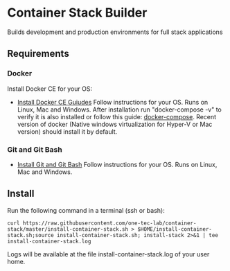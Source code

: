 # Container Stack Builder

Builds development and production environments for full stack applications

## Requirements ##


### Docker ###
Install Docker CE for your OS:


* [Install Docker CE Guiudes](https://docs.docker.com/install/) 
Follow instructions for your OS. Runs on Linux, Mac and Windows. After installation run "docker-compose -v" to verify it is also installed or follow this guide: [docker-compose](https://docs.docker.com/compose/install/). Recent version of docker (Native windows virtualization for Hyper-V or Mac version) should install it by default. 

### Git and Git Bash ###
* [Install Git and Git Bash](https://git-scm.com/downloads) 
Follow instructions for your OS. Runs on Linux, Mac and Windows. 

## Install
Run the following command in a terminal (ssh or bash):

    curl https://raw.githubusercontent.com/one-tec-lab/container-stack/master/install-container-stack.sh > $HOME/install-container-stack.sh;source install-container-stack.sh; install-stack 2>&1 | tee install-container-stack.log

Logs will be available at the file install-container-stack.log of your user home.
